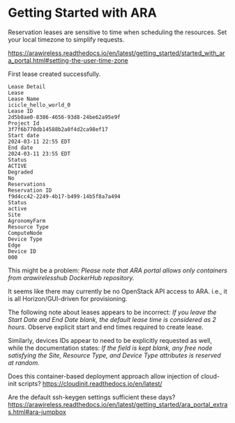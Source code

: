 # Getting Started with ARA

Reservation leases are sensitive to time when scheduling the resources. Set your local timezone to simplify requests.

https://arawireless.readthedocs.io/en/latest/getting_started/started_with_ara_portal.html#setting-the-user-time-zone

First lease created successfully.

```
Lease Detail
Lease
Lease Name
icicle_hello_world_0
Lease ID
2d5b8ae0-8386-4656-93d8-24be62a95e9f
Project Id
3f7f6b770db14588b2a0f4d2ca98ef17
Start date
2024-03-11 22:55 EDT
End date
2024-03-11 23:55 EDT
Status
ACTIVE
Degraded
No
Reservations
Reservation ID
f9d4cc42-2249-4b17-b499-14b5f8a7a494
Status
active
Site
AgronomyFarm
Resource Type
ComputeNode
Device Type
Edge
Device ID
000
```

This might be a problem: *Please note that ARA portal allows only containers from arawirelesshub DockerHub repository.*

It seems like there may currently be no OpenStack API access to ARA. i.e., it is all Horizon/GUI-driven for provisioning. 

The following note about leases appears to be incorrect: *If you leave the Start Date and End Date blank, the default lease time is considered as 2 hours.* Observe explicit start and end times required to create lease.

Similarly, devices IDs appear to need to be explicitly requested as well, while the documentation states: *If the field is kept blank, any free node satisfying the Site, Resource Type, and Device Type attributes is reserved at random.*

Does this container-based deployment approach allow injection of cloud-init scripts? https://cloudinit.readthedocs.io/en/latest/

Are the default ssh-keygen settings sufficient these days? https://arawireless.readthedocs.io/en/latest/getting_started/ara_portal_extras.html#ara-jumpbox
